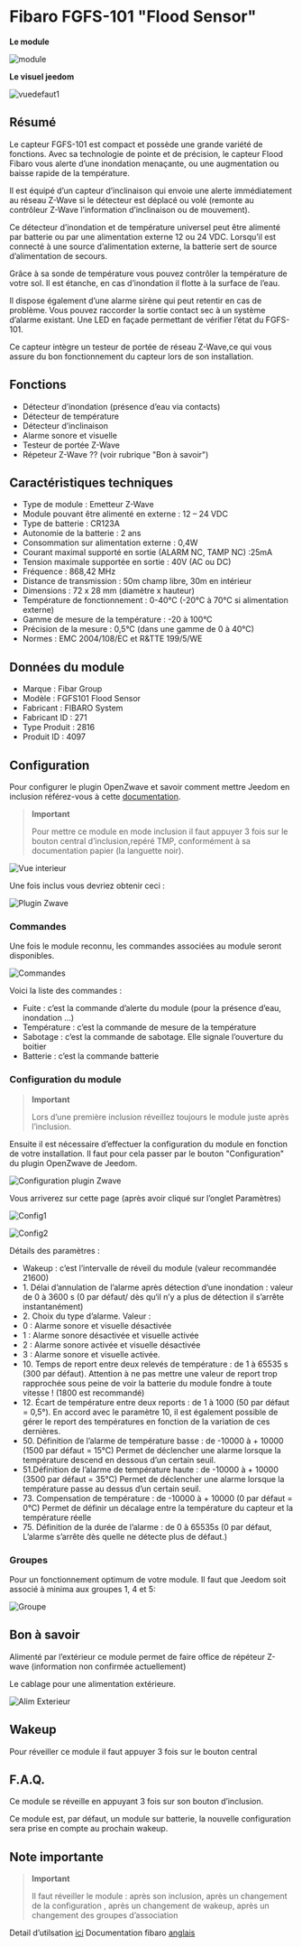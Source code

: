 # Fibaro FGFS-101 "Flood Sensor"

**Le module**

![module](images/fibaro.fgfs101/module.jpg)

**Le visuel jeedom**

![vuedefaut1](images/fibaro.fgfs101/vuedefaut1.jpg)

## Résumé

Le capteur FGFS-101 est compact et possède une grande variété de fonctions. Avec sa technologie de pointe et de précision, le capteur Flood Fibaro vous alerte d’une inondation menaçante, ou une augmentation ou baisse rapide de la température.

Il est équipé d’un capteur d’inclinaison qui envoie une alerte immédiatement au réseau Z-Wave si le détecteur est déplacé ou volé (remonte au contrôleur Z-Wave l’information d’inclinaison ou de mouvement).

Ce détecteur d’inondation et de température universel peut être alimenté par batterie ou par une alimentation externe 12 ou 24 VDC. Lorsqu’il est connecté à une source d’alimentation externe, la batterie sert de source d’alimentation de secours.

Grâce à sa sonde de température vous pouvez contrôler la température de votre sol. Il est étanche, en cas d’inondation il flotte à la surface de l’eau.

Il dispose également d’une alarme sirène qui peut retentir en cas de problème. Vous pouvez raccorder la sortie contact sec à un système d’alarme existant. Une LED en façade permettant de vérifier l’état du FGFS-101.

Ce capteur intègre un testeur de portée de réseau Z-Wave,ce qui vous assure du bon fonctionnement du capteur lors de son installation.

## Fonctions

-   Détecteur d’inondation (présence d’eau via contacts)
-   Détecteur de température
-   Détecteur d’inclinaison
-   Alarme sonore et visuelle
-   Testeur de portée Z-Wave
-   Répeteur Z-Wave ?? (voir rubrique "Bon à savoir")

## Caractéristiques techniques

-   Type de module : Emetteur Z-Wave
-   Module pouvant être alimenté en externe : 12 – 24 VDC
-   Type de batterie : CR123A
-   Autonomie de la batterie : 2 ans
-   Consommation sur alimentation externe : 0,4W
-   Courant maximal supporté en sortie (ALARM NC, TAMP NC) :25mA
-   Tension maximale supportée en sortie : 40V (AC ou DC)
-   Fréquence : 868,42 MHz
-   Distance de transmission : 50m champ libre, 30m en intérieur
-   Dimensions : 72 x 28 mm (diamètre x hauteur)
-   Température de fonctionnement : 0-40°C (-20°C à 70°C si alimentation externe)
-   Gamme de mesure de la température : -20 à 100°C
-   Précision de la mesure : 0,5°C (dans une gamme de 0 à 40°C)
-   Normes : EMC 2004/108/EC et R&TTE 199/5/WE

## Données du module

-   Marque : Fibar Group
-   Modèle : FGFS101 Flood Sensor
-   Fabricant : FIBARO System
-   Fabricant ID : 271
-   Type Produit : 2816
-   Produit ID : 4097

## Configuration

Pour configurer le plugin OpenZwave et savoir comment mettre Jeedom en inclusion référez-vous à cette [documentation](https://doc.jeedom.com/fr_FR/plugins/automation%20protocol/openzwave/).

> **Important**
>
> Pour mettre ce module en mode inclusion il faut appuyer 3 fois sur le bouton central d’inclusion,repéré TMP, conformément à sa documentation papier (la languette noir).

![Vue interieur](images/fibaro.fgfs101/Vue_interieur.jpg)

Une fois inclus vous devriez obtenir ceci :

![Plugin Zwave](images/fibaro.fgfs101/information.jpg)

### Commandes

Une fois le module reconnu, les commandes associées au module seront disponibles.

![Commandes](images/fibaro.fgfs101/commandes.jpg)

Voici la liste des commandes :

-   Fuite : c’est la commande d’alerte du module (pour la présence d’eau, inondation …​)
-   Température : c’est la commande de mesure de la température
-   Sabotage : c’est la commande de sabotage. Elle signale l’ouverture du boitier
-   Batterie : c’est la commande batterie

### Configuration du module

> **Important**
>
> Lors d’une première inclusion réveillez toujours le module juste après l’inclusion.

Ensuite il est nécessaire d’effectuer la configuration du module en fonction de votre installation. Il faut pour cela passer par le bouton "Configuration" du plugin OpenZwave de Jeedom.

![Configuration plugin Zwave](images/plugin/bouton_configuration.jpg)

Vous arriverez sur cette page (après avoir cliqué sur l’onglet Paramètres)

![Config1](images/fibaro.fgfs101/config1.jpg)

![Config2](images/fibaro.fgfs101/config2.jpg)

Détails des paramètres :

-   Wakeup : c’est l’intervalle de réveil du module (valeur recommandée 21600)
-   1\. Délai d’annulation de l’alarme après détection d’une inondation : valeur de 0 à 3600 s (0 par défaut/ dès qu‘il n’y a plus de détection il s’arrête instantanément)
-   2\. Choix du type d’alarme. Valeur :
  - 0 : Alarme sonore et visuelle désactivée
  - 1 : Alarme sonore désactivée et visuelle activée
  - 2 : Alarme sonore activée et visuelle désactivée
  - 3 : Alarme sonore et visuelle activée.
-   10\. Temps de report entre deux relevés de température : de 1 à 65535 s (300 par défaut). Attention à ne pas mettre une valeur de report trop rapprochée sous peine de voir la batterie du module fondre à toute vitesse ! (1800 est recommandé)
-   12\. Écart de température entre deux reports : de 1 à 1000 (50 par défaut = 0,5°). En accord avec le paramètre 10, il est également possible de gérer le report des températures en fonction de la variation de ces dernières.
-   50\. Définition de l’alarme de température basse : de -10000 à + 10000 (1500 par défaut = 15°C) Permet de déclencher une alarme lorsque la température descend en dessous d’un certain seuil.
-   51.Définition de l’alarme de température haute : de -10000 à + 10000 (3500 par défaut = 35°C) Permet de déclencher une alarme lorsque la température passe au dessus d’un certain seuil.
-   73\. Compensation de température : de -10000 à + 10000 (0 par défaut = 0°C) Permet de définir un décalage entre la température du capteur et la température réelle
-   75\. Définition de la durée de l’alarme : de 0 à 65535s (0 par défaut, L’alarme s’arrête dès quelle ne détecte plus de défaut.)

### Groupes

Pour un fonctionnement optimum de votre module. Il faut que Jeedom soit associé à minima aux groupes 1, 4 et 5:

![Groupe](images/fibaro.fgfs101/groupe.jpg)

## Bon à savoir

Alimenté par l’extérieur ce module permet de faire office de répéteur Z-wave (information non confirmée actuellement)

Le cablage pour une alimentation extérieure.

![Alim Exterieur](images/fibaro.fgfs101/Alim_Exterieur.jpg)

## Wakeup

Pour réveiller ce module il faut appuyer 3 fois sur le bouton central

## F.A.Q.

Ce module se réveille en appuyant 3 fois sur son bouton d’inclusion.

Ce module est, par défaut, un module sur batterie, la nouvelle configuration sera prise en compte au prochain wakeup.

## Note importante

> **Important**
>
> Il faut réveiller le module : après son inclusion, après un changement de la configuration , après un changement de wakeup, après un changement des groupes d’association


Detail d’utilsation [ici](http://blog.domadoo.fr/2014/12/18/jeedom-guide-dutilisation-du-detecteur-dinondation-fibaro-fgfs-001/)
Documentation fibaro [anglais](http://www.fibaro.com/manuals/en/FGFS-101-Flood-Sensor/FGFS-101-Flood-Sensor-en-2.1-2.3.pdf)
